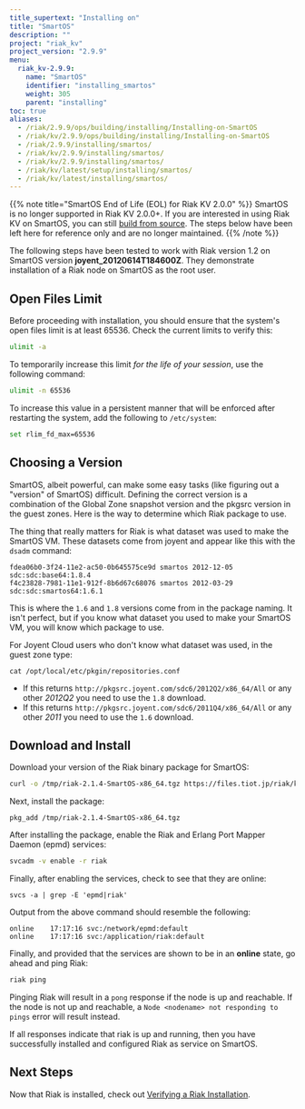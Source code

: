 ```yaml
---
title_supertext: "Installing on"
title: "SmartOS"
description: ""
project: "riak_kv"
project_version: "2.9.9"
menu:
  riak_kv-2.9.9:
    name: "SmartOS"
    identifier: "installing_smartos"
    weight: 305
    parent: "installing"
toc: true
aliases:
  - /riak/2.9.9/ops/building/installing/Installing-on-SmartOS
  - /riak/kv/2.9.9/ops/building/installing/Installing-on-SmartOS
  - /riak/2.9.9/installing/smartos/
  - /riak/kv/2.9.9/installing/smartos/
  - /riak/kv/2.9.9/installing/smartos/
  - /riak/kv/latest/setup/installing/smartos/
  - /riak/kv/latest/installing/smartos/
---
```


[install verify]: {{<baseurl>}}riak/kv/2.9.0p5/setup/installing/verify

{{% note title="SmartOS End of Life (EOL) for Riak KV 2.0.0" %}}
SmartOS is no longer supported in Riak KV 2.0.0+. If you are interested in using Riak KV on SmartOS, you can still [build from source](../source). The steps below have been left here for reference only and are no longer maintained.
{{% /note %}}

The following steps have been tested to work with Riak version 1.2 on SmartOS version **joyent_20120614T184600Z**. They demonstrate installation of a Riak node on SmartOS as the root user.

## Open Files Limit

Before proceeding with installation, you should ensure that the system's open
files limit is at least 65536. Check the current limits to verify this:

```bash
ulimit -a
```

To temporarily increase this limit *for the life of your session*, use the following command:

```bash
ulimit -n 65536
```

To increase this value in a persistent manner that will be enforced after restarting the system, add the following to `/etc/system`:

```bash
set rlim_fd_max=65536
```

## Choosing a Version

SmartOS, albeit powerful, can make some easy tasks (like figuring out a "version" of SmartOS) difficult. Defining the correct version is a combination of the Global Zone snapshot version and the pkgsrc version in the guest zones. Here is the way to determine which Riak package to use.

The thing that really matters for Riak is what dataset was used to make the SmartOS VM. These datasets come from joyent and appear like this with the `dsadm` command:

```
fdea06b0-3f24-11e2-ac50-0b645575ce9d smartos 2012-12-05 sdc:sdc:base64:1.8.4
f4c23828-7981-11e1-912f-8b6d67c68076 smartos 2012-03-29 sdc:sdc:smartos64:1.6.1
```

This is where the `1.6` and `1.8` versions come from in the package naming. It isn't perfect, but if you know what dataset you used to make your SmartOS VM, you will know which package to use.

For Joyent Cloud users who don't know what dataset was used, in the guest zone type:

```
cat /opt/local/etc/pkgin/repositories.conf
```

* If this returns `http://pkgsrc.joyent.com/sdc6/2012Q2/x86_64/All` or any other *2012Q2* you need to use the `1.8` download.
* If this returns `http://pkgsrc.joyent.com/sdc6/2011Q4/x86_64/All` or any other *2011* you need to use the `1.6` download.

## Download and Install

Download your version of the Riak binary package for SmartOS:

```bash
curl -o /tmp/riak-2.1.4-SmartOS-x86_64.tgz https://files.tiot.jp/riak/kv/2.1/2.1.4/smartos/1.8/riak-2.1.4-SmartOS-x86_64.tgz
```

Next, install the package:

```
pkg_add /tmp/riak-2.1.4-SmartOS-x86_64.tgz
```

After installing the package, enable the Riak and Erlang Port Mapper Daemon (epmd) services:

```bash
svcadm -v enable -r riak
```

Finally, after enabling the services, check to see that they are online:

```
svcs -a | grep -E 'epmd|riak'
```

Output from the above command should resemble the following:

```
online    17:17:16 svc:/network/epmd:default
online    17:17:16 svc:/application/riak:default
```

Finally, and provided that the services are shown to be in an **online** state, go ahead and ping Riak:

```bash
riak ping
```

Pinging Riak will result in a `pong` response if the node is up and reachable. If the node is not up and reachable, a `Node <nodename> not responding to pings` error will result instead.

If all responses indicate that riak is up and running, then you have successfully installed and configured Riak as service on SmartOS.

## Next Steps

Now that Riak is installed, check out [Verifying a Riak Installation][install verify].
